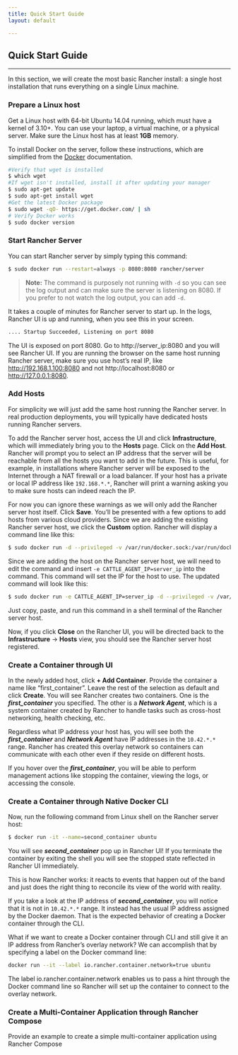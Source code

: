 ```yaml
---
title: Quick Start Guide
layout: default

---
```


## Quick Start Guide
---

In this section, we will create the most basic Rancher install: a single host installation that runs everything on a single Linux machine.

### Prepare a Linux host

Get a Linux host with 64-bit Ubuntu 14.04 running, which must have a kernel of 3.10+. You can use your laptop, a virtual machine, or a physical server. Make sure the Linux host has at least **1GB** memory.

To install Docker on the server, follow these instructions, which are simplified from the [Docker](https://docs.docker.com/installation/ubuntulinux/) documentation. 

```bash
#Verify that wget is installed
$ which wget
#If wget isn't installed, install it after updating your manager
$ sudo apt-get update
$ sudo apt-get install wget
#Get the latest Docker package
$ sudo wget -qO- https://get.docker.com/ | sh
# Verify Docker works
$ sudo docker version
```

### Start Rancher Server

You can start Rancher server by simply typing this command:

```bash
$ sudo docker run --restart=always -p 8080:8080 rancher/server
```

> **Note:** The command is purposely not running with `-d` so you can see the log output and can make sure the server is listening on 8080. If you prefer to not watch the log output, you can add `-d`.

It takes a couple of minutes for Rancher server to start up. In the logs, Rancher UI is up and running, when you see this in your screen. 

```bash
.... Startup Succeeded, Listening on port 8080	
```

The UI is exposed on port 8080. Go to http://server_ip:8080 and you will see Rancher UI. If you are running the browser on the same host running Rancher server, make sure you use host’s real IP, like http://192.168.1.100:8080 and not http://localhost:8080 or http://127.0.0.1:8080.

### Add Hosts

For simplicity we will just add the same host running the Rancher server. In real production deployments, you will typically have dedicated hosts running Rancher servers. 

To add the Rancher server host, access the UI and click **Infrastructure**, which will immediately bring you to the **Hosts** page. Click on the **Add Host**. Rancher will prompt you to select an IP address that the server will be reachable from all the hosts you want to add in the future. This is useful, for example, in installations where Rancher server will be exposed to the Internet through a NAT firewall or a load balancer. If your host has a private or local IP address like `192.168.*.*`, Rancher will print a warning asking you to make sure hosts can indeed reach the IP.

For now you can ignore these warnings as we will only add the Rancher server host itself. Click **Save**. You’ll be presented with a few options to add hosts from various cloud providers. Since we are adding the existing Rancher server host, we click the **Custom** option. Rancher will display a command line like this:

```bash
$ sudo docker run -d --privileged -v /var/run/docker.sock:/var/run/docker.sock rancher/agent:v0.7.9 http://server_ip:8080/v1/scripts/DB121CFBA836F9493653:1434085200000:2ZOwUMd6fIzz44efikGhBP1veo
```

Since we are adding the host on the Rancher server host, we will need to edit the command and insert `-e CATTLE_AGENT_IP=server_ip` into the command. This command will set the IP for the host to use. The updated command will look like this:

```bash
$ sudo docker run -e CATTLE_AGENT_IP=server_ip -d --privileged -v /var/run/docker.sock:/var/run/docker.sock rancher/agent:v0.7.9 http://server_ip:8080/v1/scripts/DB121CFBA836F9493653:1434085200000:2ZOwUMd6fIzz44efikGhBP1veo
```

Just copy, paste, and run this command in a shell terminal of the Rancher server host.

Now, if you click **Close** on the Rancher UI, you will be directed back to the **Infrastructure** -> **Hosts** view, you should see the Rancher server host registered.

### Create a Container through UI

In the newly added host, click **+ Add Container**. Provide the container a name like “first_container”. Leave the rest of the selection as default and click **Create**. You will see Rancher creates two containers. One is the **_first_container_** you specified. The other is a **_Network Agent_**, which is a system container created by Rancher to handle tasks such as cross-host networking, health checking, etc.

Regardless what IP address your host has, you will see both the **_first_container_** and **_Network Agent_** have IP addresses in the `10.42.*.*` range. Rancher has created this overlay network so containers can communicate with each other even if they reside on different hosts.

If you hover over the **_first_container_**, you will be able to perform management actions like stopping the container, viewing the logs, or accessing the console.

### Create a Container through Native Docker CLI

Now, run the following command from Linux shell on the Rancher server host:

```bash
$ docker run -it --name=second_container ubuntu
```

You will see **_second_container_** pop up in Rancher UI! If you terminate the container by exiting the shell you will see the stopped state reflected in Rancher UI immediately.

This is how Rancher works: it reacts to events that happen out of the band and just does the right thing to reconcile its view of the world with reality.

If you take a look at the IP address of **_second_container_**, you will notice that it is not in `10.42.*.*` range. It instead has the usual IP address assigned by the Docker daemon. That is the expected behavior of creating a Docker container through the CLI.

What if we want to create a Docker container through CLI and still give it an IP address from Rancher’s overlay network? We can accomplish that by specifying a label on the Docker command line:

```bash
docker run --it --label io.rancher.container.network=true ubuntu
```

The label io.rancher.container.network enables us to pass a hint through the Docker command line so Rancher will set up the container to connect to the overlay network.

<!--Given Rancher’s ability to import existing containers automatically, you might wonder why you do not see the Rancher server container itself in the Rancher UI. To avoid confusion, Rancher does not automatically import server or agent containers created by Rancher.-->

### Create a Multi-Container Application through Rancher Compose

<span>Provide an example to create a simple multi-container application using Rancher Compose</span>
